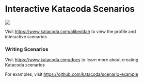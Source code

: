# Interactive Katacoda Scenarios

[![](http://shields.katacoda.com/katacoda/alibeddah/count.svg)](https://www.katacoda.com/alibeddah "Get your profile on Katacoda.com")

Visit https://www.katacoda.com/alibeddah to view the profile and interactive scenarios

### Writing Scenarios
Visit https://www.katacoda.com/docs to learn more about creating Katacoda scenarios

For examples, visit https://github.com/katacoda/scenario-example
